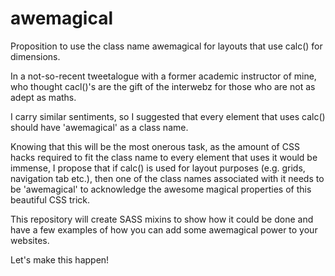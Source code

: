 awemagical
==========

Proposition to use the class name awemagical for layouts that use calc() for dimensions.

In a not-so-recent tweetalogue with a former academic instructor of mine, who thought cacl()'s are the gift of the interwebz for those who are not as adept as maths.

I carry similar sentiments, so I suggested that every element that uses calc() should have 'awemagical' as a class name.

Knowing that this will be the most onerous task, as the amount of CSS hacks required to fit the class name to every element that uses it would be immense, I propose that if calc() is used for layout purposes (e.g. grids, navigation tab etc.), then one of the class names associated with it needs to be 'awemagical' to acknowledge the awesome magical properties of this beautiful CSS trick.

This repository will create SASS mixins to show how it could be done and have a few examples of how you can add some awemagical power to your websites.

Let's make this happen!

